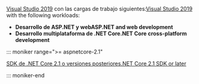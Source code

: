 <span data-ttu-id="c09ea-101">[Visual Studio 2019](https://visualstudio.microsoft.com/downloads/?utm_medium=microsoft&utm_source=docs.microsoft.com&utm_campaign=inline+link&utm_content=download+vs2019) con las cargas de trabajo siguientes:</span><span class="sxs-lookup"><span data-stu-id="c09ea-101">[Visual Studio 2019](https://visualstudio.microsoft.com/downloads/?utm_medium=microsoft&utm_source=docs.microsoft.com&utm_campaign=inline+link&utm_content=download+vs2019) with the following workloads:</span></span>

* <span data-ttu-id="c09ea-102">**Desarrollo de ASP.NET y web**</span><span class="sxs-lookup"><span data-stu-id="c09ea-102">**ASP.NET and web development**</span></span>
* <span data-ttu-id="c09ea-103">**Desarrollo multiplataforma de .NET Core**</span><span class="sxs-lookup"><span data-stu-id="c09ea-103">**.NET Core cross-platform development**</span></span>

::: moniker range=">= aspnetcore-2.1"

[<span data-ttu-id="c09ea-104">SDK de .NET Core 2.1 o versiones posteriores</span><span class="sxs-lookup"><span data-stu-id="c09ea-104">.NET Core 2.1 SDK or later</span></span>](https://dotnet.microsoft.com/download)

::: moniker-end
